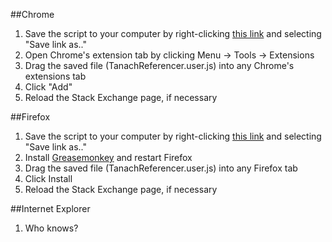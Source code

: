 ##Chrome

1. Save the script to your computer by right-clicking [this link](https://github.com/HodofHod/SE-Modifications/blob/master/TanachReferencer.user.js) and selecting "Save link as.."
2. Open Chrome's extension tab by clicking Menu -> Tools -> Extensions
3. Drag the saved file (TanachReferencer.user.js) into any Chrome's extensions tab
4. Click "Add"
5. Reload the Stack Exchange page, if necessary

##Firefox

1. Save the script to your computer by right-clicking [this link](https://github.com/HodofHod/SE-Modifications/blob/master/TanachReferencer.user.js) and selecting "Save link as.."
2. Install [Greasemonkey](https://addons.mozilla.org/en-us/firefox/addon/greasemonkey/?src=ss) and restart Firefox
3. Drag the saved file (TanachReferencer.user.js) into any Firefox tab
4. Click Install
5. Reload the Stack Exchange page, if necessary

##Internet Explorer

1. Who knows?
